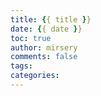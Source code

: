 ```yaml
---
title: {{ title }}
date: {{ date }}
toc: true
author: mirsery
comments: false
tags:
categories:
---
```



<!-- toc -->